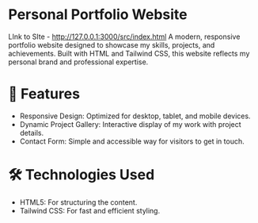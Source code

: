 # Personal Portfolio Website
LInk to SIte - http://127.0.0.1:3000/src/index.html
A modern, responsive portfolio website designed to showcase my skills, projects, and achievements. Built with HTML and Tailwind CSS, this website reflects my personal brand and professional expertise.

# 🚀 Features
* Responsive Design: Optimized for desktop, tablet, and mobile devices.
* Dynamic Project Gallery: Interactive display of my work with project details.
* Contact Form: Simple and accessible way for visitors to get in touch.

# 🛠️ Technologies Used
* HTML5: For structuring the content.
* Tailwind CSS: For fast and efficient styling.
